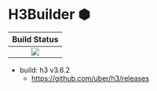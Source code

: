 # H3Builder ⬢

|  **Build Status**               |
|:-------------------------------:|
|  [![][travis-img]][travis-url]  |


 * build: h3 v3.6.2
   - https://github.com/uber/h3/releases


[travis-img]: https://api.travis-ci.org/wookay/H3Builder.svg?branch=master
[travis-url]: https://travis-ci.org/wookay/H3Builder
